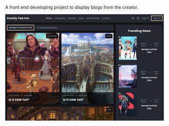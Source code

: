 A front end developing project to display blogs from the creator.

![Project humbnail](./preview.jpg)

